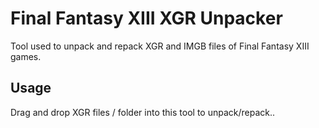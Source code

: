 # Final Fantasy XIII XGR Unpacker

Tool used to unpack and repack XGR and IMGB files of Final Fantasy XIII games.

## Usage

Drag and drop XGR files / folder into this tool to unpack/repack..